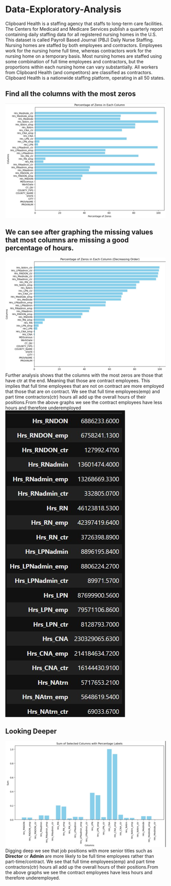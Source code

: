 # Data-Exploratory-Analysis 
Clipboard Health is a  staffing agency that staffs to long-term care facilities. The Centers for Medicaid and Medicare Services publish a quarterly report containing daily staffing data for all registered nursing homes in the U.S. This dataset is called Payroll Based Journal (PBJ) Daily Nurse Staffing. 
Nursing homes are staffed by both employees and contractors. Employees work for the nursing home full time, whereas contractors work for the nursing home on a temporary basis. Most nursing homes are staffed using some combination of full time employees and contractors, but the proportions within each nursing home can vary substantially. All workers from Clipboard Health (and competitors) are classified as contractors.
Clipboard Health is a nationwide staffing platform, operating in all 50 states.

## Find all the columns with the most zeros
![Percentage of Zeros](Percentage%20of%20Zeros%20In%20Each%20Column.JPG)
## We can see after graphing the missing values that most columns are missing a good percentage of hours.
![Percentage of Zeros](Percentage%20of%20Zeros%20In%20Each%20Column%20Decreasing.JPG)
Further analysis shows that the columns with the most zeros are those that have ctr at the end. Meaning that those are contract employees.
This implies that full time employees that are not on contract are more employed that those that are on contract.
We see that full time employees(emp) and part time contractors(ctr) hours all add up the overall hours of their positions.From the above graphs we see the contract employees have less hours and therefore underemployed
![Percentage of Zeros](Pics/SingleColumn.JPG)

## Looking Deeper

![Percentage of Zeros](Scaled.JPG)
Digging deep we see that job positions with more senior titles such as **Director** or **Admin** are more likely to be full time employees rather than part-time/contract.
We see that full time employees(emp) and part time contractors(ctr) hours all add up the overall hours of their positions.From the above graphs we see the contract employees have less hours and therefore underemployed.
